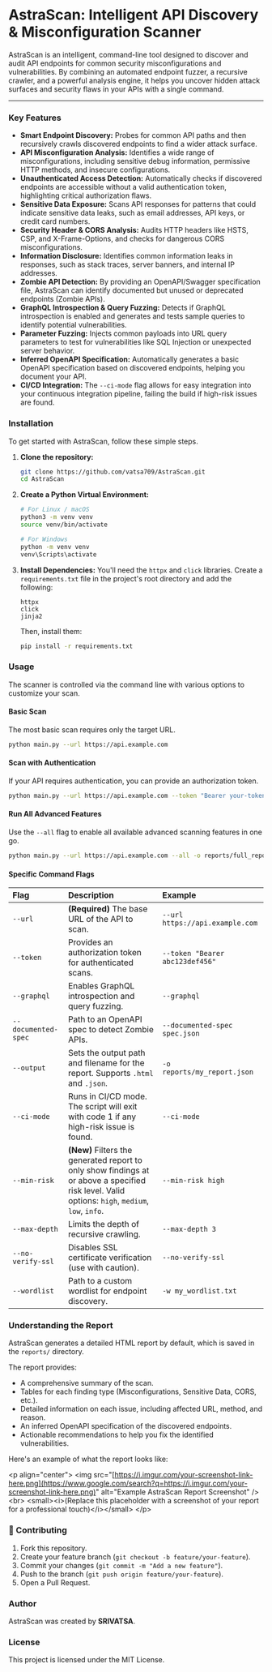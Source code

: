 # AstraScan: Intelligent API Discovery & Misconfiguration Scanner

AstraScan is an intelligent, command-line tool designed to discover and audit API endpoints for common security misconfigurations and vulnerabilities. By combining an automated endpoint fuzzer, a recursive crawler, and a powerful analysis engine, it helps you uncover hidden attack surfaces and security flaws in your APIs with a single command.

-----

### Key Features

  * **Smart Endpoint Discovery:** Probes for common API paths and then recursively crawls discovered endpoints to find a wider attack surface.
  * **API Misconfiguration Analysis:** Identifies a wide range of misconfigurations, including sensitive debug information, permissive HTTP methods, and insecure configurations.
  * **Unauthenticated Access Detection:** Automatically checks if discovered endpoints are accessible without a valid authentication token, highlighting critical authorization flaws.
  * **Sensitive Data Exposure:** Scans API responses for patterns that could indicate sensitive data leaks, such as email addresses, API keys, or credit card numbers.
  * **Security Header & CORS Analysis:** Audits HTTP headers like HSTS, CSP, and X-Frame-Options, and checks for dangerous CORS misconfigurations.
  * **Information Disclosure:** Identifies common information leaks in responses, such as stack traces, server banners, and internal IP addresses.
  * **Zombie API Detection:** By providing an OpenAPI/Swagger specification file, AstraScan can identify documented but unused or deprecated endpoints (Zombie APIs).
  * **GraphQL Introspection & Query Fuzzing:** Detects if GraphQL introspection is enabled and generates and tests sample queries to identify potential vulnerabilities.
  * **Parameter Fuzzing:** Injects common payloads into URL query parameters to test for vulnerabilities like SQL Injection or unexpected server behavior.
  * **Inferred OpenAPI Specification:** Automatically generates a basic OpenAPI specification based on discovered endpoints, helping you document your API.
  * **CI/CD Integration:** The `--ci-mode` flag allows for easy integration into your continuous integration pipeline, failing the build if high-risk issues are found.

### Installation

To get started with AstraScan, follow these simple steps.

1.  **Clone the repository:**

    ```bash
    git clone https://github.com/vatsa709/AstraScan.git
    cd AstraScan
    ```

2.  **Create a Python Virtual Environment:**

    ```bash
    # For Linux / macOS
    python3 -m venv venv
    source venv/bin/activate

    # For Windows
    python -m venv venv
    venv\Scripts\activate
    ```

3.  **Install Dependencies:**
    You'll need the `httpx` and `click` libraries. Create a `requirements.txt` file in the project's root directory and add the following:

    ```
    httpx
    click
    jinja2
    ```

    Then, install them:

    ```bash
    pip install -r requirements.txt
    ```

### Usage

The scanner is controlled via the command line with various options to customize your scan.

#### Basic Scan

The most basic scan requires only the target URL.

```bash
python main.py --url https://api.example.com
```

#### Scan with Authentication

If your API requires authentication, you can provide an authorization token.

```bash
python main.py --url https://api.example.com --token "Bearer your-token-here"
```

#### Run All Advanced Features

Use the `--all` flag to enable all available advanced scanning features in one go.

```bash
python main.py --url https://api.example.com --all -o reports/full_report.html
```

#### Specific Command Flags

| Flag | Description | Example |
| :--- | :--- | :--- |
| `--url` | **(Required)** The base URL of the API to scan. | `--url https://api.example.com` |
| `--token` | Provides an authorization token for authenticated scans. | `--token "Bearer abc123def456"` |
| `--graphql` | Enables GraphQL introspection and query fuzzing. | `--graphql` |
| `--documented-spec`| Path to an OpenAPI spec to detect Zombie APIs. | `--documented-spec spec.json` |
| `--output` | Sets the output path and filename for the report. Supports `.html` and `.json`. | `-o reports/my_report.json` |
| `--ci-mode` | Runs in CI/CD mode. The script will exit with code 1 if any high-risk issue is found. | `--ci-mode` |
| `--min-risk` | **(New)** Filters the generated report to only show findings at or above a specified risk level. Valid options: `high`, `medium`, `low`, `info`. | `--min-risk high` |
| `--max-depth` | Limits the depth of recursive crawling. | `--max-depth 3` |
| `--no-verify-ssl`| Disables SSL certificate verification (use with caution). | `--no-verify-ssl` |
| `--wordlist` | Path to a custom wordlist for endpoint discovery. | `-w my_wordlist.txt` |

### Understanding the Report

AstraScan generates a detailed HTML report by default, which is saved in the `reports/` directory.

The report provides:

  * A comprehensive summary of the scan.
  * Tables for each finding type (Misconfigurations, Sensitive Data, CORS, etc.).
  * Detailed information on each issue, including affected URL, method, and reason.
  * An inferred OpenAPI specification of the discovered endpoints.
  * Actionable recommendations to help you fix the identified vulnerabilities.

Here's an example of what the report looks like:

\<p align="center"\>
\<img src="[https://i.imgur.com/your-screenshot-link-here.png](https://www.google.com/search?q=https://i.imgur.com/your-screenshot-link-here.png)" alt="Example AstraScan Report Screenshot" /\>
\<br\>
\<small\>\<i\>(Replace this placeholder with a screenshot of your report for a professional touch)\</i\>\</small\>
\</p\>


### 🤝 Contributing

1. Fork this repository.
2. Create your feature branch (`git checkout -b feature/your-feature`).
3. Commit your changes (`git commit -m "Add a new feature"`).
4. Push to the branch (`git push origin feature/your-feature`).
5. Open a Pull Request.

### Author

AstraScan was created by **SRIVATSA**.

### License

This project is licensed under the MIT License.
